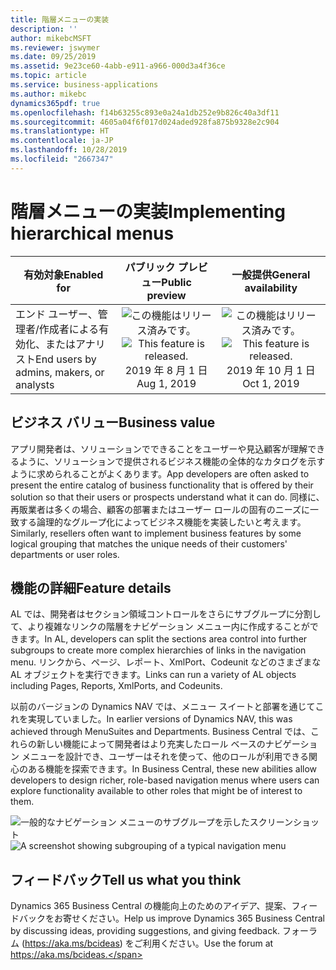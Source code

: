```yaml
---
title: 階層メニューの実装
description: ''
author: mikebcMSFT
ms.reviewer: jswymer
ms.date: 09/25/2019
ms.assetid: 9e23ce60-4abb-e911-a966-000d3a4f36ce
ms.topic: article
ms.service: business-applications
ms.author: mikebc
dynamics365pdf: true
ms.openlocfilehash: f14b63255c893e0a24a1db252e9b826c40a3df11
ms.sourcegitcommit: 4605a04f6f017d024aded928fa875b9328e2c904
ms.translationtype: HT
ms.contentlocale: ja-JP
ms.lasthandoff: 10/28/2019
ms.locfileid: "2667347"
---
```

# <a name="implementing-hierarchical-menus"></a><span data-ttu-id="807b9-102">階層メニューの実装</span><span class="sxs-lookup"><span data-stu-id="807b9-102">Implementing hierarchical menus</span></span>


| <span data-ttu-id="807b9-103">有効対象</span><span class="sxs-lookup"><span data-stu-id="807b9-103">Enabled for</span></span>    |  <span data-ttu-id="807b9-104">パブリック プレビュー</span><span class="sxs-lookup"><span data-stu-id="807b9-104">Public preview</span></span> | <span data-ttu-id="807b9-105">一般提供</span><span class="sxs-lookup"><span data-stu-id="807b9-105">General availability</span></span> | 
| ---------- | :----------: |:----------: |
|<span data-ttu-id="807b9-106">エンド ユーザー、管理者/作成者による有効化、またはアナリスト</span><span class="sxs-lookup"><span data-stu-id="807b9-106">End users by admins, makers, or analysts</span></span>|<span data-ttu-id="807b9-107">![この機能はリリース済みです。](/dynamics365-release-plan/media/green-checkmark.png "この機能はリリース済みです。")</span><span class="sxs-lookup"><span data-stu-id="807b9-107">![This feature is released.](/dynamics365-release-plan/media/green-checkmark.png "This feature is released.")</span></span> <span data-ttu-id="807b9-108">2019 年 8 月 1 日</span><span class="sxs-lookup"><span data-stu-id="807b9-108">Aug 1, 2019</span></span>| <span data-ttu-id="807b9-109">![この機能はリリース済みです。](/dynamics365-release-plan/media/green-checkmark.png "この機能はリリース済みです。")</span><span class="sxs-lookup"><span data-stu-id="807b9-109">![This feature is released.](/dynamics365-release-plan/media/green-checkmark.png "This feature is released.")</span></span> <span data-ttu-id="807b9-110">2019 年 10 月 1 日</span><span class="sxs-lookup"><span data-stu-id="807b9-110">Oct 1, 2019</span></span>|


## <a name="business-value"></a><span data-ttu-id="807b9-111">ビジネス バリュー</span><span class="sxs-lookup"><span data-stu-id="807b9-111">Business value</span></span>
<!-- bv start -->
<span data-ttu-id="807b9-112">アプリ開発者は、ソリューションでできることをユーザーや見込顧客が理解できるように、ソリューションで提供されるビジネス機能の全体的なカタログを示すように求められることがよくあります。</span><span class="sxs-lookup"><span data-stu-id="807b9-112">App developers are often asked to present the entire catalog of business functionality that is offered by their solution so that their users or prospects understand what it can do.</span></span> <span data-ttu-id="807b9-113">同様に、再販業者は多くの場合、顧客の部署またはユーザー ロールの固有のニーズに一致する論理的なグループ化によってビジネス機能を実装したいと考えます。</span><span class="sxs-lookup"><span data-stu-id="807b9-113">Similarly, resellers often want to implement business features by some logical grouping that matches the unique needs of their customers' departments or user roles.</span></span>
<!-- bv end -->



## <a name="feature-details"></a><span data-ttu-id="807b9-114">機能の詳細</span><span class="sxs-lookup"><span data-stu-id="807b9-114">Feature details</span></span>
<!--feature detail start -->
<span data-ttu-id="807b9-115">AL では、開発者はセクション領域コントロールをさらにサブグループに分割して、より複雑なリンクの階層をナビゲーション メニュー内に作成することができます。</span><span class="sxs-lookup"><span data-stu-id="807b9-115">In AL, developers can split the sections area control into further subgroups to create more complex hierarchies of links in the navigation menu.</span></span> <span data-ttu-id="807b9-116">リンクから、ページ、レポート、XmlPort、Codeunit などのさまざまな AL オブジェクトを実行できます。</span><span class="sxs-lookup"><span data-stu-id="807b9-116">Links can run a variety of AL objects including Pages, Reports, XmlPorts, and Codeunits.</span></span>

<span data-ttu-id="807b9-117">以前のバージョンの Dynamics NAV では、メニュー スイートと部署を通じてこれを実現していました。</span><span class="sxs-lookup"><span data-stu-id="807b9-117">In earlier versions of Dynamics NAV, this was achieved through MenuSuites and Departments.</span></span> <span data-ttu-id="807b9-118">Business Central では、これらの新しい機能によって開発者はより充実したロール ベースのナビゲーション メニューを設計でき、ユーザーはそれを使って、他のロールが利用できる関心のある機能を探索できます。</span><span class="sxs-lookup"><span data-stu-id="807b9-118">In Business Central, these new abilities allow developers to design richer, role-based navigation menus where users can explore functionality available to other roles that might be of interest to them.</span></span>

<span data-ttu-id="807b9-119">![一般的なナビゲーション メニューのサブグループを示したスクリーンショット](media/subgroups-3000x2000.png "一般的なナビゲーション メニューのサブグループを示したスクリーンショット")</span><span class="sxs-lookup"><span data-stu-id="807b9-119">![A screenshot showing subgrouping of a typical navigation menu](media/subgroups-3000x2000.png "A screenshot showing subgrouping of a typical navigation menu")</span></span>
<!--feature detail end -->






## <a name="tell-us-what-you-think"></a><span data-ttu-id="807b9-120">フィードバック</span><span class="sxs-lookup"><span data-stu-id="807b9-120">Tell us what you think</span></span>
<span data-ttu-id="807b9-121">Dynamics 365 Business Central の機能向上のためのアイデア、提案、フィードバックをお寄せください。</span><span class="sxs-lookup"><span data-stu-id="807b9-121">Help us improve Dynamics 365 Business Central by discussing ideas, providing suggestions, and giving feedback.</span></span> <span data-ttu-id="807b9-122">フォーラム (https://aka.ms/bcideas) をご利用ください。</span><span class="sxs-lookup"><span data-stu-id="807b9-122">Use the forum at https://aka.ms/bcideas.</span></span>



